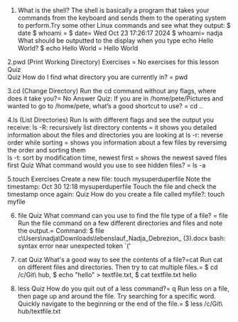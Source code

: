1. What is the shell? The shell is basically a program that takes your commands from the keyboard and sends them to the operating system to perform.Try some other Linux commands and see what they output:
$ date $ whoami = $ date= Wed Oct 23 17:26:17 2024  $ whoami= nadja
What should be outputted to the display when you type echo Hello World? $ echo Hello World = Hello World

2.pwd (Print Working Directory)
Exercises = No exercises for this lesson Quiz  
Quiz How do I find what directory you are currently in? =  pwd

3.cd (Change Directory)
Run the cd command without any flags, where does it take you?= No Answer
Quiz: If you are in /home/pete/Pictures and wanted to go to /home/pete, what’s a good shortcut to use? = cd ..

4.ls (List Directories)
Run ls with different flags and see the output you receive:
ls -R: recursively list directory contents =  it  shows you detailed information about the files and directories you are looking at
ls -r: reverse order while sorting = shows you information about a few files by reversimg the order and sorting them  
ls -t: sort by modification time, newest first = shows the newest saved files first 
Quiz What command would you use to see hidden files? = ls -a

5.touch
Exercises
Create a new file: touch mysuperduperfile
Note the timestamp: Oct 30 12:18  mysuperduperfile
Touch the file and check the timestamp once again:
Quiz How do you create a file called myfile?: touch myfile

6. file
Quiz
What command can you use to find the file type of a file? = file
Run the file command on a few different directories and files and note the output.= Command: $ file c\Users\nadja\Downloads\lebenslauf_Nadja_Debrezion_ (3).docx
bash: syntax error near unexpected token `('

8. cat
Quiz
What's a good way to see the contents of a file?=cat
Run cat on different files and directories. Then try to cat multiple files.= $ cd /c/Git\ hub, $ echo "hello" > textfile.txt, $ cat textfile.txt hello

9. less
Quiz
How do you quit out of a less command?= q
Run less on a file, then page up and around the file. Try searching for a specific word. Quickly navigate to the beginning or the end of the file.= $ less /c/Git\ hub/textfile.txt























